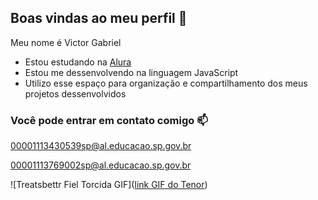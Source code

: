 ## Boas vindas ao meu perfil 🖤

Meu nome é Victor Gabriel

- Estou estudando na [Alura](https://www.alura.com.br)
- Estou me dessenvolvendo na linguagem JavaScript
- Utilizo esse espaço para organização e compartilhamento dos meus projetos dessenvolvidos

### Você pode entrar em contato comigo 📫

00001113430539sp@al.educacao.sp.gov.br

00001113769002sp@al.educacao.sp.gov.br

![Treatsbettr Fiel Torcida GIF]([link GIF do Tenor](https://tenor.com/pt-BR/view/treatsbettr-fiel-torcida-fiel-timão-coringão-gif-8817973926359122240))
